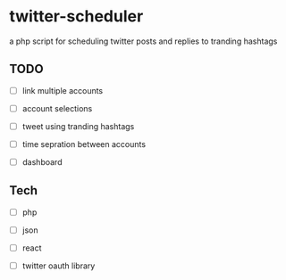 # twitter-scheduler
a php script for scheduling twitter posts and replies to tranding hashtags


## TODO
- [ ] link multiple accounts 
- [ ] account selections
- [ ] tweet using tranding hashtags
- [ ] time sepration between accounts
- [ ] dashboard


## Tech
- [ ] php
- [ ] json
- [ ] react
- [ ] twitter oauth library

